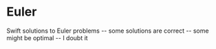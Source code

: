 # Euler

Swift solutions to Euler problems 
-- some solutions are correct
-- some might be optimal
-- I doubt it